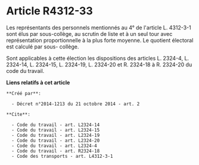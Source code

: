# Article R4312-33

Les représentants des personnels mentionnés au 4° de l'article L. 4312-3-1 sont élus par sous-collège, au scrutin de liste et
à un seul tour avec représentation proportionnelle à la plus forte moyenne. Le quotient électoral est calculé par sous-
collège. 

Sont applicables à cette élection les dispositions des articles L. 2324-4, L. 2324-14, L. 2324-15, L. 2324-19, L. 2324-20 et
R. 2324-18 à R. 2324-20 du code du travail.

**Liens relatifs à cet article**

	**Créé par**:

	  - Décret n°2014-1213 du 21 octobre 2014 - art. 2

	**Cite**:

	  - Code du travail - art. L2324-14
	  - Code du travail - art. L2324-15
	  - Code du travail - art. L2324-19
	  - Code du travail - art. L2324-20
	  - Code du travail - art. L2324-4
	  - Code du travail - art. R2324-18
	  - Code des transports - art. L4312-3-1
